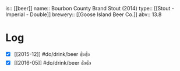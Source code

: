 is:: [[beer]]
name:: Bourbon County Brand Stout (2014)
type:: [[Stout - Imperial - Double]]
brewery:: [[Goose Island Beer Co.]]
abv:: 13.8

# Log
- [x] [[2015-12]] #do/drink/beer 👍👍
- [x] [[2016-05]] #do/drink/beer 👍👍
